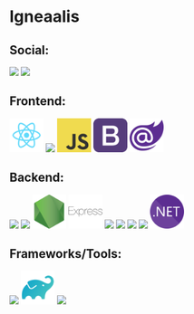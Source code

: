# Igneaalis

## Social:

<a href="https://github.com/Igneaalis"><img src="https://img.shields.io/badge/-@Igneaalis-%23181717?style=flat-square&logo=github" height="25"></a>
<a href="#"><img src="https://img.shields.io/badge/-nokladr-%232c2f33?style=flat-square&logo=discord" height="25"></a>

## Frontend:
<code><img height="60" src="https://raw.githubusercontent.com/github/explore/80688e429a7d4ef2fca1e82350fe8e3517d3494d/topics/react/react.png"></code>
<code><img height="60" src="https://avatars.githubusercontent.com/u/5296178?s=200&v=4"></code>
<code><img height="60" src="https://raw.githubusercontent.com/github/explore/80688e429a7d4ef2fca1e82350fe8e3517d3494d/topics/javascript/javascript.png"></code>
<code><img height="60" src="https://raw.githubusercontent.com/github/explore/80688e429a7d4ef2fca1e82350fe8e3517d3494d/topics/bootstrap/bootstrap.png"></code>
<code><img height="60" src="https://raw.githubusercontent.com/github/explore/680b4717c7acabd1eb10b8c008991a160a84bc88/topics/blazor/blazor.png"></code>

## Backend:
<code><img height="60" src="https://avatars.githubusercontent.com/u/25158?s=200&v=4"></code>
<code><img height="60" src="https://avatars.githubusercontent.com/u/143937?s=200&v=4"></code>
<code><img height="60" src="https://raw.githubusercontent.com/github/explore/80688e429a7d4ef2fca1e82350fe8e3517d3494d/topics/nodejs/nodejs.png"></code>
<code><img height="60" src="https://raw.githubusercontent.com/github/explore/80688e429a7d4ef2fca1e82350fe8e3517d3494d/topics/express/express.png"></code>
<code><img height="60" src="https://avatars.githubusercontent.com/u/47359?s=200&v=4"></code>
<code><img height="60" src="https://avatars.githubusercontent.com/u/1412239?s=48&v=4"></code>
<code><img height="60" src="https://www.inlineicons.com/svg/Web/sql-file-format-symbol-svg-icon.svg"></code>
<code><img height="60" src="https://avatars.githubusercontent.com/u/96669?s=200&v=4"></code>
<code><img height="60" src="https://raw.githubusercontent.com/github/explore/93d8a67084f94b2a444e510199a6e7622e5b09a3/topics/dotnet/dotnet.png"></code>

## Frameworks/Tools:
<code><img height="60" src="https://avatars.githubusercontent.com/u/5429470?s=200&v=4"></code>
<code><img height="60" src="https://raw.githubusercontent.com/github/explore/59009b1589a883459c0ae19044e3e7e3ec0c4e0a/topics/gradle/gradle.png"></code>
<code><img height="60" src="https://www.clouddynamicshk.com/wp-content/uploads/2014/03/git2.png"></code>

<!--
**Igneaalis/Igneaalis** is a ✨ _special_ ✨ repository because its `README.md` (this file) appears on your GitHub profile.

Here are some ideas to get you started:

- 🔭 I’m currently working on ...
- 🌱 I’m currently learning ...
- 👯 I’m looking to collaborate on ...
- 🤔 I’m looking for help with ...
- 💬 Ask me about ...
- 📫 How to reach me: ...
- 😄 Pronouns: ...
- ⚡ Fun fact: ...
-->
